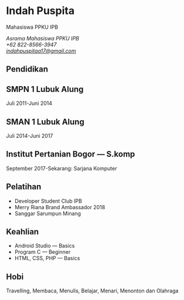 # Indah Puspita
Mahasiswa PPKU IPB

*Asrama Mahasiswa PPKU IPB*   
*+62 822-8566-3947*         
*indahpuspitaa17@gmail.com*

## **Pendidikan**
## SMPN 1 Lubuk Alung
Juli 2011-Juni 2014

## SMAN 1 Lubuk Alung
Juli 2014-Juni 2017

## Institut Pertanian Bogor — S.komp
September 2017-Sekarang: Sarjana Komputer 

## **Pelatihan**

- Developer Student Club IPB 
- Merry Riana Brand Ambassador 2018
- Sanggar Sarumpun Minang

## **Keahlian**
- Android Studio  — Basics
- Program C  — Beginner
- HTML, CSS, PHP  — Basics

## **Hobi**
Travelling, Membaca, Menulis, Belajar, Menari, Menonton dan Olahraga
